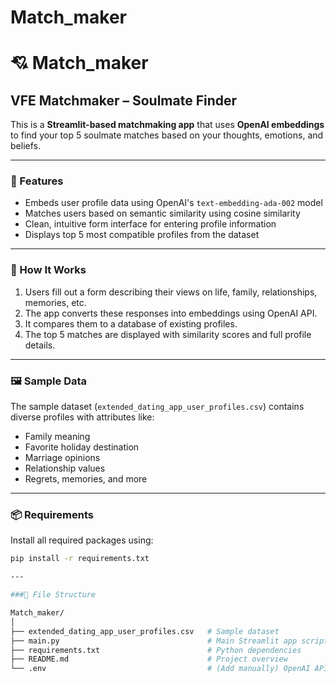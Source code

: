 # Match_maker

# 💘 Match_maker

## VFE Matchmaker – Soulmate Finder

This is a **Streamlit-based matchmaking app** that uses **OpenAI embeddings** to find your top 5 soulmate matches based on your thoughts, emotions, and beliefs.

---

### 🚀 Features

- Embeds user profile data using OpenAI's `text-embedding-ada-002` model
- Matches users based on semantic similarity using cosine similarity
- Clean, intuitive form interface for entering profile information
- Displays top 5 most compatible profiles from the dataset

---

### 🧪 How It Works

1. Users fill out a form describing their views on life, family, relationships, memories, etc.
2. The app converts these responses into embeddings using OpenAI API.
3. It compares them to a database of existing profiles.
4. The top 5 matches are displayed with similarity scores and full profile details.

---

### 🖼️ Sample Data

The sample dataset (`extended_dating_app_user_profiles.csv`) contains diverse profiles with attributes like:
- Family meaning
- Favorite holiday destination
- Marriage opinions
- Relationship values
- Regrets, memories, and more

---

### 📦 Requirements

Install all required packages using:

```bash
pip install -r requirements.txt

---

###📁 File Structure

Match_maker/
│
├── extended_dating_app_user_profiles.csv   # Sample dataset
├── main.py                                 # Main Streamlit app script
├── requirements.txt                        # Python dependencies
├── README.md                               # Project overview
└── .env                                    # (Add manually) OpenAI API Key

